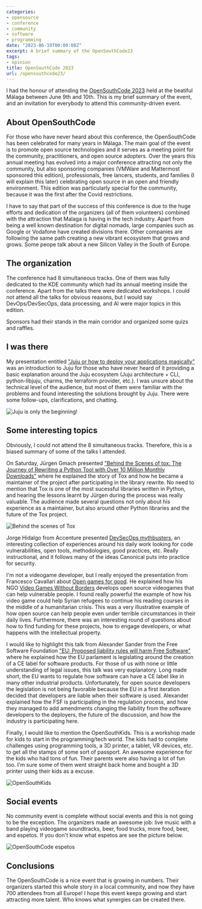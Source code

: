 ```yaml
---
categories:
- opensource
- conference
- community
- software
- programming
date: "2023-06-19T00:00:00Z"
excerpt: A brief summary of the OpenSouthCode23
tags:
- opinion
title: OpenSouthCode 2023
url: /opensouthcode23/
---
```


I had the honour of attending the [OpenSouthCode 2023](https://www.opensouthcode.org) held at the beatiful Málaga between June 9th and 10th. This is my brief summary of the event, and an invitation for everybody to attend this community-driven event.

## About OpenSouthCode

For those who have never heard about this conference, the OpenSouthCode has been celebrated for many years in Málaga. The main goal of the event is to promote open source technologies and it serves as a meeting point for the community, practitioners, and open source adopters. Over the years this annual meeting has evolved into a major conference attracting not only the community, but also sponsoring companies (VMWare and Mattermost sponsored this edition), professionals, free lancers, students, and families (I will explain this later) celebrating open source in an open and friendly environment. This edition was particularly special for the community, because it was the first after the Covid restrictions.

I have to say that part of the success of this conference is due to the huge efforts and dedication of the organizers (all of them volunteers) combined with the attraction that Malaga is having in the tech industry. Apart from being a well known destination for digital nomads, large companies such as Google or Vodafone have created divisions there. Other companies are following the same path creating a new vibrant ecosystem that grows and grows. Some peope talk about a new Silicon Valley in the South of Europe.

## The organization

The conference had 8 simultaneous tracks. One of them was fully dedicated to the KDE community which had its annual meeting inside the conference. Apart from the talks there were dedicated workshops. I could not attend all the talks for obvious reasons, but I would say DevOps/DevSecOps, data processing, and AI were major topics in this edition.

Sponsors had their stands in the main corridor and organized some quizs and raffles.

## I was there

My presentation entitled ["Juju or how to deploy your applications magically"](https://www.opensouthcode.org/conferences/opensouthcode2023/program/proposals/549) was an introduction to Juju for those who have never heard of it providing a basic explanation around the Juju ecosystem (Juju architecture + CLI, python-libjuju, charms, the terraform provider, etc.). I was unsure about the technical level of the audience, but most of them were familiar with the problems and found interesting the solutions brought by Juju. There were some follow-ups, clarifications, and chatting.

![Juju is only the beginning!](./assets/../../assets/2023/06/juju_opensouthcode23.jpg)

## Some interesting topics

Obviously, I could not attend the 8 simultaneous tracks. Therefore, this is a biased summary of some of the talks I attended.

On Saturday, Jürgen Gmach presented ["Behind the Scenes of tox: The Journey of Rewriting a Python Tool with Over 10 Million Monthly Downloads"](https://www.opensouthcode.org/conferences/opensouthcode2023/program/proposals/528) where he explained the story of Tox and how he became a maintainer of the project after participating in the library rewrite. No need to mention that Tox is one of the most sucessful libraries written in Python, and hearing the lessons learnt by Jürgen during the process was really valuable. The audience made several questions not only about his experience as a maintainer, but also around other Python libraries and the future of the Tox project.

![Behind the scenes of Tox](./assets/../../assets/2023/06/jurgen_opensouthcode23.jpg)

Jorge Hidalgo from Accenture presented [DevSecOps mythbusters](https://www.opensouthcode.org/conferences/opensouthcode2023/program/proposals/562), an interesting collection of experiences around his daily work looking for code vulnerabilities, open tools, methodologies, good practices, etc. Really instructional, and it follows many of the ideas Canonical puts into practice for security.

I'm not a videogame developer, but I really enjoyed the presentation from Francesco Cavallari about [Open games for good](https://www.opensouthcode.org/conferences/opensouthcode2023/program/proposals/638). He explained how his NGO [Video Games Without Borders](https://vgwb.org/) develops open source videogames that can help vulnerable people. I found really powerful the example of how his video game could help Syrian refugees to continue his reading courses in the middle of a humanitarian crisis. This was a very illustrative example of how open source can help people even under terrible circumstances in their daily lives. Furthermore, there was an interesting round of questions about how to find funding for these projects, how to engage developers, or what happens with the intellectual property.

I would like to highlight this talk from Alexander Sander from the Free Software Foundation ["EU: Proposed liability rules will harm Free Software"](https://www.opensouthcode.org/conferences/opensouthcode2023/program/proposals/599) where he explained how the EU parlament is legislating around the creation of a CE label for software products. For those of us with none or little understanding of legal issues, this talk was very explanatory. Long made short, the EU wants to regulate how software can have a CE label like in many other industrial products. Unfortunately, for open source developers the legislation is not being favorable because the EU in a first iteration decided that developers are liable when their software is used. Alexander explained how the FSF is participating in the regulation process, and how they managed to add amendments changing the liability from the software developers to the deployers, the future of the discussion, and how the industry is participating here.

Finally, I would like to mention the OpenSouthKids. This is a workshop made for kids to start in the programming/tech world. The kids had to complete challenges using programming tools, a 3D printer, a tablet, VR devices, etc. to get all the stamps of some sort of passport. An awesome experience for the kids who had tons of fun. Their parents were also having a lot of fun too. I'm sure some of them went straight back home and bought a 3D printer using their kids as a excuse.

![OpenSouthKids](./assets/../../assets/2023/06/opensouthkids23.JPG)

## Social events

No community event is complete without social events and this is not going to be the exception. The organizers made an awesome job: live music with a band playing videogame soundtracks, beer, food trucks, more food, beer, and espetos. If you don't know what espetos are see the picture below.

![OpenSouthCode espetos](./assets/../../assets/2023/06/opensouthcode_espetos.JPG)

## Conclusions

The OpenSouthCode is a nice event that is growing in numbers. Their organizers started this whole story in a local community, and now they have 700 attendees from all Europe! I hope this event keeps growing and start attracting more talent. Who knows what synergies can be created there.